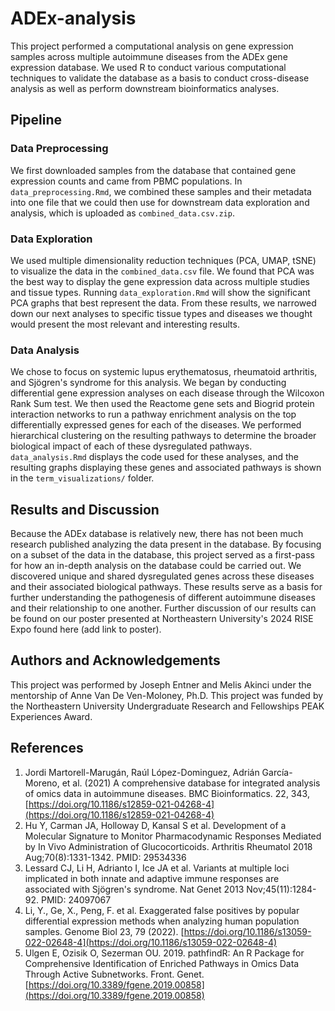 # ADEx-analysis

This project performed a computational analysis on gene expression samples across multiple autoimmune diseases from the ADEx gene expression database. We used R to conduct various computational techniques to validate the database as a basis to conduct cross-disease analysis as well as perform downstream bioinformatics analyses. 

## Pipeline

### Data Preprocessing
We first downloaded samples from the database that contained gene expression counts and came from PBMC populations. In `data_preprocessing.Rmd`, we combined these samples and their metadata into one file that we could then use for downstream data exploration and analysis, which is uploaded as `combined_data.csv.zip`.

### Data Exploration
We used multiple dimensionality reduction techniques (PCA, UMAP, tSNE) to visualize the data in the `combined_data.csv` file. We found that PCA was the best way to display the gene expression data across multiple studies and tissue types. Running `data_exploration.Rmd` will show the significant PCA graphs that best represent the data. From these results, we narrowed down our next analyses to specific tissue types and diseases we thought would present the most relevant and interesting results.

### Data Analysis
We chose to focus on systemic lupus erythematosus, rheumatoid arthritis, and Sjögren's syndrome for this analysis. We began by conducting differential gene expression analyses on each disease through the Wilcoxon Rank Sum test. We then used the Reactome gene sets and Biogrid protein interaction networks to run a pathway enrichment analysis on the top differentially expressed genes for each of the diseases. We performed hierarchical clustering on the resulting pathways to determine the broader biological impact of each of these dysregulated pathways. `data_analysis.Rmd` displays the code used for these analyses, and the resulting graphs displaying these genes and associated pathways is shown in the `term_visualizations/` folder.

## Results and Discussion
Because the ADEx database is relatively new, there has not been much research published analyzing the data present in the database. By focusing on a subset of the data in the database, this project served as a first-pass for how an in-depth analysis on the database could be carried out. We discovered unique and shared dysregulated genes across these diseases and their associated biological pathways. These results serve as a basis for further understanding the pathogenesis of different autoimmune diseases and their relationship to one another. Further discussion of our results can be found on our poster presented at Northeastern University's 2024 RISE Expo found here (add link to poster).

## Authors and Acknowledgements
This project was performed by Joseph Entner and Melis Akinci under the mentorship of Anne Van De Ven-Moloney, Ph.D. This project was funded by the Northeastern University Undergraduate Research and Fellowships PEAK Experiences Award.

## References

1. Jordi Martorell-Marugán, Raúl López-Dominguez, Adrián García-Moreno, et al. (2021) A comprehensive database for integrated analysis of omics data in autoimmune diseases. BMC Bioinformatics. 22, 343, [https://doi.org/10.1186/s12859-021-04268-4](https://doi.org/10.1186/s12859-021-04268-4)
2. Hu Y, Carman JA, Holloway D, Kansal S et al. Development of a Molecular Signature to Monitor Pharmacodynamic Responses Mediated by In Vivo Administration of Glucocorticoids. Arthritis Rheumatol 2018 Aug;70(8):1331-1342. PMID: 29534336
3. Lessard CJ, Li H, Adrianto I, Ice JA et al. Variants at multiple loci implicated in both innate and adaptive immune responses are associated with Sjögren's syndrome. Nat Genet 2013 Nov;45(11):1284-92. PMID: 24097067
4. Li, Y., Ge, X., Peng, F. et al. Exaggerated false positives by popular differential expression methods when analyzing human population samples. Genome Biol 23, 79 (2022). [https://doi.org/10.1186/s13059-022-02648-4](https://doi.org/10.1186/s13059-022-02648-4)
5. Ulgen E, Ozisik O, Sezerman OU. 2019. pathfindR: An R Package for Comprehensive Identification of Enriched Pathways in Omics Data Through Active Subnetworks. Front. Genet. [https://doi.org/10.3389/fgene.2019.00858](https://doi.org/10.3389/fgene.2019.00858)